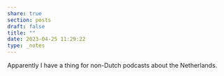 ```yaml
---
share: true
section: posts
draft: false
title: ""
date: 2023-04-25 11:29:22
type: _notes
---
```



Apparently I have a thing for non-Dutch podcasts about the Netherlands. 
